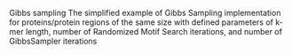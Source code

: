 Gibbs sampling
The simplified example of Gibbs Sampling implementation for proteins/protein regions of the same size with defined parameters of k-mer length, number of Randomized Motif Search iterations, and number of GibbsSampler iterations
